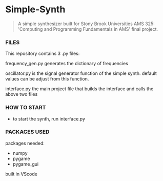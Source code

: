 # Simple-Synth
> A simple synthesizer built for Stony Brook Universities AMS 325: 'Computing and Programming Fundamentals in AMS' final project.

### FILES ###
This repository contains 3 .py files:

frequency_gen.py
  generates the dictionary of frequencies

oscillator.py
  is the signal generator function of the simple synth. default values can be adjust from this function.
 
interface.py
  the main project file that builds the interface and calls the above two files
 
 
### HOW TO START ###
  * to start the synth, run interface.py


### PACKAGES USED ###
packages needed:
  * numpy
  * pygame
  * pygame_gui
  

built in VScode
